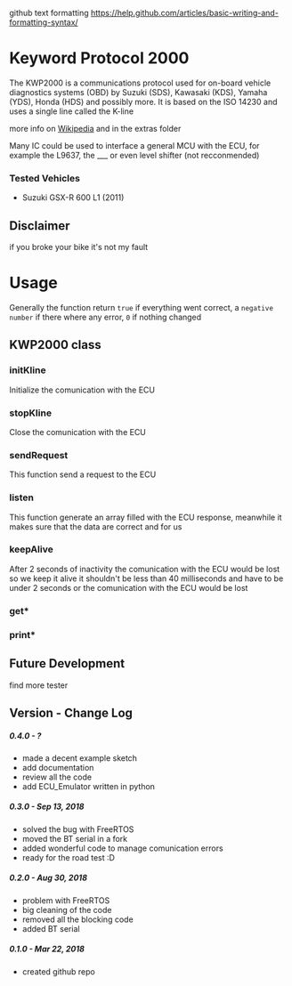 github text formatting
https://help.github.com/articles/basic-writing-and-formatting-syntax/


# Keyword Protocol 2000
The KWP2000 is a communications protocol used for on-board vehicle diagnostics systems (OBD) by Suzuki (SDS), Kawasaki (KDS), Yamaha (YDS), Honda (HDS) and possibly more. It is based on the ISO 14230 and uses a single line called the K-line

more info on [Wikipedia](https://en.wikipedia.org/wiki/Keyword_Protocol_2000/) and in the extras folder

Many IC could be used to interface a general MCU with the ECU, for example the L9637, the ___ or even level shifter (not recconmended)

### Tested Vehicles
- Suzuki GSX-R 600 L1 (2011)


## Disclaimer
if you broke your bike it's not my fault


# Usage 
Generally the function return `true` if everything went correct, a `negative number` if there where any error, `0` if nothing changed

## KWP2000 class

### initKline
Initialize the comunication with the ECU

### stopKline
Close the comunication with the ECU

### sendRequest
This function send a request to the ECU

### listen
This function generate an array filled with the ECU response, meanwhile it makes sure that the data are correct and for us

### keepAlive
After 2 seconds of inactivity the comunication with the ECU would be lost so we keep it alive
it shouldn't be less than 40 milliseconds and have to be under 2 seconds or the comunication with the ECU would be lost

### get*

### print*

## Future Development
find more tester

## Version - Change Log

##### 0.4.0 - ?
- made a decent example sketch
- add documentation
- review all the code
- add ECU_Emulator written in python

##### 0.3.0 - Sep 13, 2018
- solved the bug with FreeRTOS
- moved the BT serial in a fork
- added wonderful code to manage comunication errors
- ready for the road test :D

##### 0.2.0 - Aug 30, 2018
- problem with FreeRTOS 
- big cleaning of the code
- removed all the blocking code
- added BT serial

##### 0.1.0 - Mar 22, 2018
- created github repo
